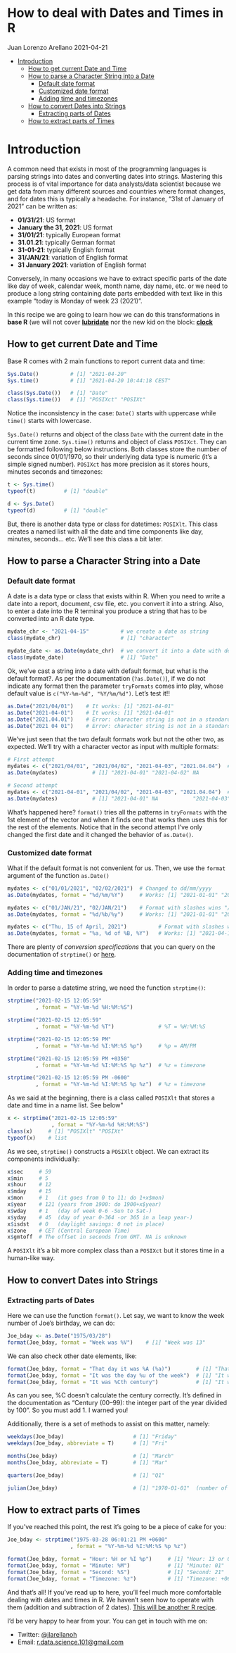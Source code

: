 How to deal with Dates and Times in R
================
Juan Lorenzo Arellano
2021-04-21

-   [Introduction](#introduction)
    -   [How to get current Date and
        Time](#how-to-get-current-date-and-time)
    -   [How to parse a Character String into a
        Date](#how-to-parse-a-character-string-into-a-date)
        -   [Default date format](#default-date-format)
        -   [Customized date format](#customized-date-format)
        -   [Adding time and timezones](#adding-time-and-timezones)
    -   [How to convert Dates into
        Strings](#how-to-convert-dates-into-strings)
        -   [Extracting parts of Dates](#extracting-parts-of-dates)
    -   [How to extract parts of Times](#how-to-extract-parts-of-times)

# Introduction

A common need that exists in most of the programming languages is
parsing strings into dates and converting dates into strings. Mastering
this process is of vital importance for data analysts/data scientist
because we get data from many different sources and countries where
format changes, and for dates this is typically a headache. For
instance, “31st of January of 2021” can be written as:

-   **01/31/21**: US format
-   **January the 31, 2021**: US format
-   **31/01/21**: typically European format
-   **31.01.21**: typically German format
-   **31-01-21**: typically English format
-   **31/JAN/21**: variation of English format
-   **31 January 2021**: variation of English format

Conversely, in many occasions we have to extract specific parts of the
date like day of week, calendar week, month name, day name, etc. or we
need to produce a long string containing date parts embedded with text
like in this example “today is Monday of week 23 (2021)”.

In this recipe we are going to learn how we can do this transformations
in **base R** (we will not cover
[**lubridate**](https://lubridate.tidyverse.org/) nor the new kid on the
block: [**clock**](https://clock.r-lib.org/)

## How to get current Date and Time

Base R comes with 2 main functions to report current data and time:

``` r
Sys.Date()          # [1] "2021-04-20"
Sys.time()          # [1] "2021-04-20 10:44:18 CEST"

class(Sys.Date())   # [1] "Date"
class(Sys.time())   # [1] "POSIXct" "POSIXt" 
```

Notice the inconsistency in the case: `Date()` starts with uppercase
while `time()` starts with lowercase.

`Sys.Date()` returns and object of the class `Date` with the current
date in the current time zone. `Sys.time()` returns and object of class
`POSIXct`. They can be formatted following below instructions. Both
classes store the number of seconds since 01/01/1970, so their
underlying data type is numeric (it’s a simple signed number). `POSIXct`
has more precision as it stores hours, minutes seconds and timezones:

``` r
t <- Sys.time()    
typeof(t)         # [1] "double"

d <- Sys.Date()    
typeof(d)         # [1] "double"
```

But, there is another data type or class for datetimes: `POSIXlt`. This
class creates a named list with all the date and time components like
day, minutes, seconds… etc. We’ll see this class a bit later.

## How to parse a Character String into a Date

### Default date format

A date is a data type or class that exists within R. When you need to
write a date into a report, document, csv file, etc. you convert it into
a string. Also, to enter a date into the R terminal you produce a string
that has to be converted into an R date type.

``` r
mydate_chr <- "2021-04-15"          # we create a date as string
class(mydate_chr)                   # [1] "character"

mydate_date <- as.Date(mydate_chr)  # we convert it into a date with default format yyyy-mm-dd 
class(mydate_date)                  # [1] "Date"
```

Ok, we’ve cast a string into a date with default format, but what is the
default format?. As per the documentation (`?as.Date()`), if we do not
indicate any format then the parameter `tryFormats` comes into play,
whose default value is `c("%Y-%m-%d", "%Y/%m/%d")`. Let’s test it!!

``` r
as.Date("2021/04/01")    # It works: [1] "2021-04-01"
as.Date("2021-04-01")    # It works: [1] "2021-04-01"
as.Date("2021.04.01")    # Error: character string is not in a standard unambiguous format
as.Date("2021 04 01")    # Error: character string is not in a standard unambiguous format
```

We’ve just seen that the two default formats work but not the other two,
as expected. We’ll try with a character vector as input with multiple
formats:

``` r
# First attempt
mydates <- c("2021/04/01", "2021/04/02", "2021-04-03", "2021.04.04")  # Format with slashes "/" wins
as.Date(mydates)           # [1] "2021-04-01" "2021-04-02" NA           NA 

# Second attempt
mydates <- c("2021-04-01", "2021/04/02", "2021-04-03", "2021.04.04")  # Format with dashes "-" wins
as.Date(mydates)           # [1] "2021-04-01" NA           "2021-04-03" NA  
```

What’s happened here? `format()` tries all the patterns in `tryFormats`
with the 1st element of the vector and when it finds one that works then
uses this for the rest of the elements. Notice that in the second
attempt I’ve only changed the first date and it changed the behavior of
`as.Date()`.

### Customized date format

What if the default format is not convenient for us. Then, we use the
`format` argument of the function `as.Date()`

``` r
mydates <- c("01/01/2021", "02/02/2021")  # Changed to dd/mm/yyyy
as.Date(mydates, format = "%d/%m/%Y")     # Works: [1] "2021-01-01" "2021-02-02"

mydates <- c("01/JAN/21", "02/JAN/21")    # Format with slashes wins "/"
as.Date(mydates, format = "%d/%b/%y")     # Works: [1] "2021-01-01" "2021-01-02"

mydates <- c("Thu, 15 of April, 2021")          # Format with slashes wins "/"
as.Date(mydates, format = "%a, %d of %B, %Y")   # Works: [1] "2021-04-15"
```

There are plenty of *conversion specifications* that you can query on
the documentation of `strptime()` or
[here](https://rdrr.io/r/base/strptime.html).

### Adding time and timezones

In order to parse a datetime string, we need the function `strptime()`:

``` r
strptime("2021-02-15 12:05:59"
         , format = "%Y-%m-%d %H:%M:%S")

strptime("2021-02-15 12:05:59"
         , format = "%Y-%m-%d %T")              # %T = %H:%M:%S

strptime("2021-02-15 12:05:59 PM"
         , format = "%Y-%m-%d %I:%M:%S %p")     # %p = AM/PM

strptime("2021-02-15 12:05:59 PM +0350"
         , format = "%Y-%m-%d %I:%M:%S %p %z")  # %z = timezone

strptime("2021-02-15 12:05:59 PM -0600"
         , format = "%Y-%m-%d %I:%M:%S %p %z")  # %z = timezone
```

As we said at the beginning, there is a class called `POSIXlt` that
stores a date and time in a name list. See below"

``` r
x <- strptime("2021-02-15 12:05:59"
              , format = "%Y-%m-%d %H:%M:%S")
class(x)     # [1] "POSIXlt" "POSIXt"
typeof(x)    # list
```

As we see, `strptime()` constructs a `POSIXlt` object. We can extract
its components individually:

``` r
x$sec     # 59
x$min     # 5
x$hour    # 12
x$mday    # 15
x$mon     # 1   (it goes from 0 to 11: do 1+x$mon)
x$year    # 121 (years from 1900: do 1900+x$year)
x$wday    # 1   (day of week 0-6 -Sun to Sat-)
x$yday    # 45  (day of year 0-364 -or 365 in a leap year-)
x$isdst   # 0   (daylight savings: 0 not in place)
x$zone    # CET (Central European Time)
x$gmtoff  # The offset in seconds from GMT. NA is unknown
```

A `POSIXlt` it’s a bit more complex class than a `POSIXct` but it stores
time in a human-like way.

## How to convert Dates into Strings

### Extracting parts of Dates

Here we can use the function `format()`. Let say, we want to know the
week number of Joe’s birthday, we can do:

``` r
Joe_bday <- as.Date("1975/03/28")
format(Joe_bday, format = "Week was %V")    # [1] "Week was 13"
```

We can also check other date elements, like:

``` r
format(Joe_bday, format = "That day it was %A (%a)")        # [1] "That day it was Friday (Fri)"
format(Joe_bday, format = "It was the day %u of the week")  # [1] "It was the day 3rd of the week 5"
format(Joe_bday, format = "It was %Cth century")            # [1] "It was 19th century (really ??)"
```

As can you see, %C doesn’t calculate the century correctly. It’s defined
in the documentation as “Century (00–99): the integer part of the year
divided by 100”. So you must add 1. I warned you!

Additionally, there is a set of methods to assist on this matter,
namely:

``` r
weekdays(Joe_bday)                      # [1] "Friday"
weekdays(Joe_bday, abbreviate = T)      # [1] "Fri"

months(Joe_bday)                        # [1] "March"
months(Joe_bday, abbreviate = T)        # [1] "Mar"

quarters(Joe_bday)                      # [1] "Q1" 

julian(Joe_bday)                        # [1] "1970-01-01"  (number of days since 1970-01-01)
```

## How to extract parts of Times

If you’ve reached this point, the rest it’s going to be a piece of cake
for you:

``` r
Joe_bday <- strptime("1975-03-28 06:01:21 PM +0600"
                    , format = "%Y-%m-%d %I:%M:%S %p %z")

format(Joe_bday, format = "Hour: %H or %I %p")     # [1] "Hour: 13 or 01 PM" 
format(Joe_bday, format = "Minute: %M")            # [1] "Minute: 01"
format(Joe_bday, format = "Second: %S")            # [1] "Second: 21"
format(Joe_bday, format = "Timezone: %z")          # [1] "Timezone: +0600"
```

And that’s all! If you’ve read up to here, you’ll feel much more
comfortable dealing with dates and times in R. We haven’t seen how to
operate with them (addition and subtraction of 2 dates). [This will be
another R recipe](How-to-add-and-subtract-Dates-and-Times-in-R.md).

I’d be very happy to hear from your. You can get in touch with me on:

-   Twitter: [@jlarellanoh](https://twitter.com/jlarellanoh)
-   Email: <r.data.science.101@gmail.com>
